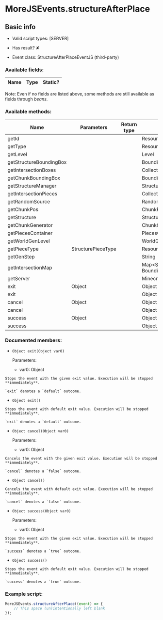 # MoreJSEvents.structureAfterPlace

## Basic info

- Valid script types: [SERVER]

- Has result? ✘

- Event class: StructureAfterPlaceEventJS (third-party)

### Available fields:

| Name | Type | Static? |
| ---- | ---- | ------- |

Note: Even if no fields are listed above, some methods are still available as fields through *beans*.

### Available methods:

| Name | Parameters | Return type | Static? |
| ---- | ---------- | ----------- | ------- |
| getId |  |  | ResourceLocation | ✘ |
| getType |  |  | ResourceLocation | ✘ |
| getLevel |  |  | Level | ✘ |
| getStructureBoundingBox |  |  | BoundingBox | ✘ |
| getIntersectionBoxes |  |  | Collection<BoundingBox> | ✘ |
| getChunkBoundingBox |  |  | BoundingBox | ✘ |
| getStructureManager |  |  | StructureManager | ✘ |
| getIntersectionPieces |  |  | Collection<StructurePiece> | ✘ |
| getRandomSource |  |  | RandomSource | ✘ |
| getChunkPos |  |  | ChunkPos | ✘ |
| getStructure |  |  | Structure | ✘ |
| getChunkGenerator |  |  | ChunkGenerator | ✘ |
| getPiecesContainer |  |  | PiecesContainer | ✘ |
| getWorldGenLevel |  |  | WorldGenLevel | ✘ |
| getPieceType | StructurePieceType |  | ResourceLocation | ✘ |
| getGenStep |  |  | String | ✘ |
| getIntersectionMap |  |  | Map<StructurePiece, BoundingBox> | ✘ |
| getServer |  |  | MinecraftServer | ✘ |
| exit | Object |  | Object | ✘ |
| exit |  |  | Object | ✘ |
| cancel | Object |  | Object | ✘ |
| cancel |  |  | Object | ✘ |
| success | Object |  | Object | ✘ |
| success |  |  | Object | ✘ |


### Documented members:

- `Object exit(Object var0)`

  Parameters:
  - var0: Object

```
Stops the event with the given exit value. Execution will be stopped **immediately**.

`exit` denotes a `default` outcome.
```

- `Object exit()`
```
Stops the event with default exit value. Execution will be stopped **immediately**.

`exit` denotes a `default` outcome.
```

- `Object cancel(Object var0)`

  Parameters:
  - var0: Object

```
Cancels the event with the given exit value. Execution will be stopped **immediately**.

`cancel` denotes a `false` outcome.
```

- `Object cancel()`
```
Cancels the event with default exit value. Execution will be stopped **immediately**.

`cancel` denotes a `false` outcome.
```

- `Object success(Object var0)`

  Parameters:
  - var0: Object

```
Stops the event with the given exit value. Execution will be stopped **immediately**.

`success` denotes a `true` outcome.
```

- `Object success()`
```
Stops the event with default exit value. Execution will be stopped **immediately**.

`success` denotes a `true` outcome.
```



### Example script:

```js
MoreJSEvents.structureAfterPlace((event) => {
	// This space (un)intentionally left blank
});
```

